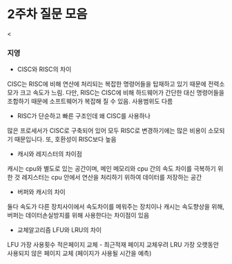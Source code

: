 # 2주차 질문 모음

<

### 지영

- CISC와 RISC의 차이

CISC는 RISC에 비해 연산에 처리되는 복잡한 명령어들을 탑재하고 있기 때문에 전력소모가 크고 속도가 느림. 다만, RISC는 CISC에 비해 하드웨어가 간단한 대신 명령어들을 조합하기 때문에 소프트웨어가 복잡해 질 수 있음. 사용범위도 다름

- RISC가 단순하고 빠른 구조인데 왜 CISC를 사용하나

많은 프로세서가 CISC로 구축되어 있어 모두 RISC로 변경하기에는 많은 비용이 소모되기 때문입니다. 또, 호환성이 RISC보다 높음

- 캐시와 레지스터의 차이점

캐시는 cpu와 별도로 있는 공간이며, 메인 메모리와 cpu 간의 속도 차이를 극복하기 위한 것
레지스터는 cpu 안에서 연산을 처리하기 위하여 데이터를 저장하는 공간

- 버퍼와 캐시의 차이

둘다 속도가 다른 장치사이에서 속도차이를 메워주는 장치이나
캐시는 속도향상을 위해, 버퍼는 데이터손실방지를 위해 사용한다는 차이점이 있음

- 교체알고리즘 LFU와 LRU의 차이

LFU 가장 사용횟수 적은페이지 교체 - 최근적재 페이지 교체우려
LRU 가장 오랫동안 사용되지 않은 페이지 교체 (페이지가 사용될 시간을 예측)
